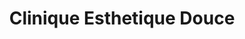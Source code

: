 ---
title: "Clinique Esthetique Douce"
url: /victoriaville/clinique-esthetique-douce/
shop: beauty
---